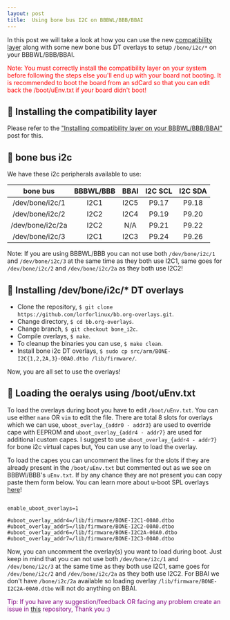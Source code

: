 ```yaml
---
layout: post
title:  Using bone bus I2C on BBBWL/BBB/BBAI
---
```


In this post we will take a look at how you can use the new [compatibility layer](https://github.com/beagleboard/BeagleBoard-DeviceTrees/pull/17) along with some new bone bus DT overlays to setup `/bone/i2c/*` on your BBBWL/BBB/BBAI.

<p class="message" style="color:red;"> Note: You must correctly install the compatibility layer on your system before following the steps else you'll end up with your board not booting. It is recommended to boot the board from an sdCard so that you can edit back the /boot/uEnv.txt if your board didn't boot!</p>

## 🐾 Installing the compatibility layer

Please refer to the ["Installing compatibility layer on your BBBWL/BBB/BBAI"](https://lorforlinux.github.io/GSoC2020_BeagleBoard.org/2020/07/19/installing-compatibility-layer/) post for this.

## 🐾 bone bus i2c

We have these i2c peripherals available to use:

|bone bus        |BBBWL/BBB |BBAI |I2C SCL |I2C SDA  |
|:---:           |:---:     |:---:|:---:   |:---:    |
|/dev/bone/i2c/1 |I2C1      |I2C5 |P9.17   |P9.18    |
|/dev/bone/i2c/2 |I2C2      |I2C4 |P9.19   |P9.20    |
|/dev/bone/i2c/2a|I2C2      |N/A  |P9.21   |P9.22    |
|/dev/bone/i2c/3 |I2C1      |I2C3 |P9.24   |P9.26    |

Note: If you are using BBBWL/BBB you can not use both `/dev/bone/i2c/1` and `/dev/bone/i2c/3` at the same time as they both use I2C1, same goes for `/dev/bone/i2c/2` and `/dev/bone/i2c/2a` as they both use I2C2!

## 🐾 Installing /dev/bone/i2c/* DT overlays

- Clone the repository, `$ git clone https://github.com/lorforlinux/bb.org-overlays.git`.
- Change directory, `$ cd bb.org-overlays`.
- Change branch, `$ git checkout bone_i2c`.
- Compile overlays, `$ make`.
- To cleanup the binaries you can use, `$ make clean`.
- Install bone i2c DT overlays, `$ sudo cp src/arm/BONE-I2C{1,2,2A,3}-00A0.dtbo /lib/firmware/`.

Now, you are all set to use the overlays!

## 🐾 Loading the oeralys using /boot/uEnv.txt

To load the overlays during boot you have to edit `/boot/uEnv.txt`. You can use either `nano` OR `vim` to edit the file. There are total 8 slots for overlays which we can use, `uboot_overlay_{addr0 - addr3}` are used to override cape with EEPROM and `uboot_overlay_{addr4 - addr7}` are used for additional custom capes. I suggest to use `uboot_overlay_{addr4 - addr7}` for bone i2c virtual capes but, You can use any to load the overlay.

To load the capes you can uncomment the lines for the slots if they are already present in the `/boot/uEnv.txt` but commented out as we see on BBBWl/BBB's `uEnv.txt`. If by any chance they are not present you can copy paste them form below. You can learn more about u-boot SPL overlays [here](https://forum.digikey.com/t/all-beaglebone-varients-u-boot-overlays/26/2)!

```

enable_uboot_overlays=1

#uboot_overlay_addr4=/lib/firmware/BONE-I2C1-00A0.dtbo
#uboot_overlay_addr5=/lib/firmware/BONE-I2C2-00A0.dtbo
#uboot_overlay_addr6=/lib/firmware/BONE-I2C2A-00A0.dtbo
#uboot_overlay_addr7=/lib/firmware/BONE-I2C3-00A0.dtbo

```

Now, you can uncomment the overlay(s) you want to load during boot. Just keep in mind that you can not use both `/dev/bone/i2c/1` and `/dev/bone/i2c/3` at the same time as they both use I2C1, same goes for `/dev/bone/i2c/2` and `/dev/bone/i2c/2a` as they both use I2C2. For BBAI we don't have `/bone/i2c/2a` available so loading overlay `/lib/firmware/BONE-I2C2A-00A0.dtbo` will not do anything on BBAI. 

<p class="message" style="color:purple;"> Tip: If you have any suggestion/feedback OR facing any problem create an issue in <a href="https://github.com/lorforlinux/bb.org-overlays/tree/bone_i2c">this</a> repository, Thank you :) </p>